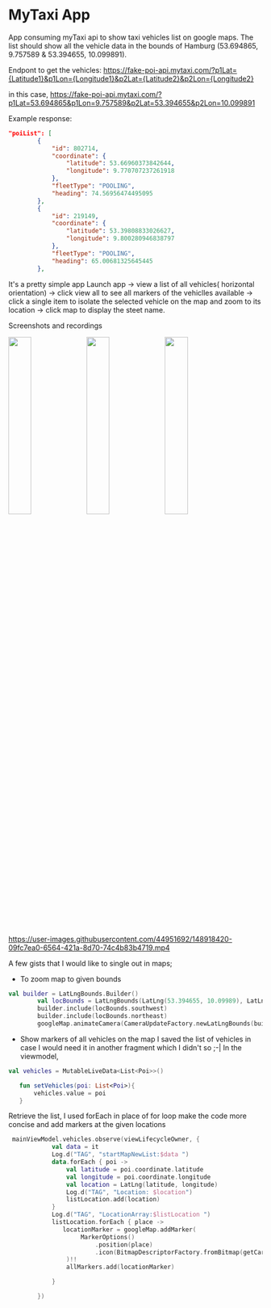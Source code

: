 # MyTaxi App

App consuming myTaxi api to show taxi vehicles list on google maps. The list should show all the vehicle data in the bounds of Hamburg (53.694865,
9.757589 & 53.394655, 10.099891).

Endpont to get the vehicles: 
https://fake-poi-api.mytaxi.com/?p1Lat={Latitude1}&p1Lon={Longitude1}&p2Lat={Latitude2}&p2Lon={Longitude2}

in this case, https://fake-poi-api.mytaxi.com/?p1Lat=53.694865&p1Lon=9.757589&p2Lat=53.394655&p2Lon=10.099891


Example response: 

```json
"poiList": [
        {
            "id": 802714,
            "coordinate": {
                "latitude": 53.66960373842644,
                "longitude": 9.770707237261918
            },
            "fleetType": "POOLING",
            "heading": 74.56956474495095
        },
        {
            "id": 219149,
            "coordinate": {
                "latitude": 53.39808833026627,
                "longitude": 9.800280946838797
            },
            "fleetType": "POOLING",
            "heading": 65.00681325645445
        },
```        
 It's a pretty simple app
  Launch app -> view a list of all vehicles( horizontal orientation) -> click view all to see all markers of the vehiclles available -> click a single item to isolate the selected vehicle on the map and zoom to its location -> click map to display the steet name. 
  
Screenshots and recordings

<img src="https://user-images.githubusercontent.com/44951692/148917345-187683df-eb22-4efc-b70b-83af7eb95d36.jpg" width=30% height=30%> <img src="https://user-images.githubusercontent.com/44951692/148917384-7396ba9d-091c-4c65-9fb9-77a5b2f66fa5.jpg" width=30% height=30%> <img src="https://user-images.githubusercontent.com/44951692/148917360-f7dd6c6e-42cc-4ae8-ad59-f146f9b9269b.jpg" width=30% height=30%>



https://user-images.githubusercontent.com/44951692/148918420-09fc7ea0-6564-421a-8d70-74c4b83b4719.mp4



A few gists that I would like to single out in maps;

- To zoom map to given bounds
```kotlin
val builder = LatLngBounds.Builder()
        val locBounds = LatLngBounds(LatLng(53.394655, 10.09989), LatLng(53.694865, 9.75758))
        builder.include(locBounds.southwest)
        builder.include(locBounds.northeast)
        googleMap.animateCamera(CameraUpdateFactory.newLatLngBounds(builder.build(), 100))
```
- Show markers of all vehicles on the map
 I saved the list of vehicles in case I would need it in another fragment which I didn't so ;-|
 In the viewmodel, 
 
 ``` kotlin
 val vehicles = MutableLiveData<List<Poi>>()

    fun setVehicles(poi: List<Poi>){
        vehicles.value = poi
    }
```

Retrieve the list, I used forEach in place of for loop make the code more concise and add markers at the given locations


```kotlin
 mainViewModel.vehicles.observe(viewLifecycleOwner, {
            val data = it
            Log.d("TAG", "startMapNewList:$data ")
            data.forEach { poi ->
                val latitude = poi.coordinate.latitude
                val longitude = poi.coordinate.longitude
                val location = LatLng(latitude, longitude)
                Log.d("TAG", "Location: $location")
                listLocation.add(location)
            }
            Log.d("TAG", "LocationArray:$listLocation ")
            listLocation.forEach { place ->
               locationMarker = googleMap.addMarker(
                    MarkerOptions()
                        .position(place)
                        .icon(BitmapDescriptorFactory.fromBitmap(getCarBitmap(requireContext())))
                )!!
                allMarkers.add(locationMarker)

            }

        })
```

